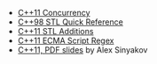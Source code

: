 * [C++11 Concurrency](https://github.com/nikolaAV/Storehouse-Of-Knowledge/blob/master/cheat_sheets/concurrency.md)
* [C++98 STL Quick Reference](https://github.com/nikolaAV/Storehouse-Of-Knowledge/blob/master/cheat_sheets/STL_quick_reference.md)
* [C++11 STL Additions](https://github.com/nikolaAV/Storehouse-Of-Knowledge/blob/master/cheat_sheets/STL_additions_Cpp11.md)
* [C++11 ECMA Script Regex](https://github.com/nikolaAV/Storehouse-Of-Knowledge/blob/master/cheat_sheets/ECMA_script_regex.md)
* [C++11, PDF slides](http://soft.vub.ac.be/~cderoove/structuur2/C++11.pdf) by Alex Sinyakov

